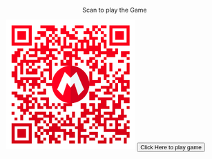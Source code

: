 <html>
<center><p>Scan to play the Game</p></center>
<img src="./img/qr-code.png" width="300" 
     height="300"></img>
<button href="https://adserasinghe.github.io/supermario.github.io/">Click Here to play game</button>
</html>
